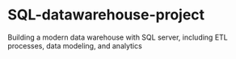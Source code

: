 # SQL-datawarehouse-project
Building a modern data warehouse with SQL server, including ETL processes, data modeling, and analytics
